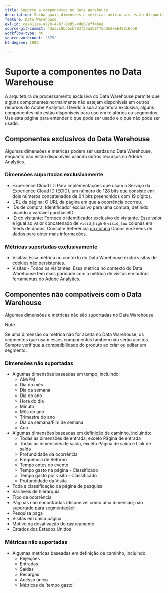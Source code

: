 ```yaml
---
title: Suporte a componentes no Data Warehouse
description: Saiba quais dimensões e métricas adicionais estão disponíveis no Data Warehouse e o que não é suportado.
feature: Data Warehouse
exl-id: ce7411a4-a720-47b7-90d5-4d867eff4bae
source-git-commit: 4daa5c8bdbcb483f23a3b8f75dde9eeb48516db8
workflow-type: ht
source-wordcount: '379'
ht-degree: 100%

---
```


# Suporte a componentes no Data Warehouse

A arquitetura de processamento exclusiva do Data Warehouse permite que alguns componentes normalmente não estejam disponíveis em outros recursos do Adobe Analytics. Devido à sua arquitetura exclusiva, alguns componentes não estão disponíveis para uso em relatórios ou segmentos. Use esta página para entender o que pode ser usado e o que não pode ser usado.

## Componentes exclusivos do Data Warehouse

Algumas dimensões e métricas podem ser usadas no Data Warehouse, enquanto não estão disponíveis usando outros recursos no Adobe Analytics.

### Dimensões suportadas exclusivamente

* Experience Cloud ID: Para implementações que usam o Serviço da Experience Cloud ID (ECID), um número de 128 bits que consiste em dois números concatenados de 64 bits preenchidos com 19 dígitos.
* URL da página: O URL da página em que a ocorrência ocorreu.
* IDs de compra: Identificador exclusivo para uma compra, definido usando a variável purchaseID.
* ID do visitante: Fornece o identificador exclusivo do visitante. Esse valor é igual ao valor concatenado de `visid_high` e `visid_low` colunas em feeds de dados. Consulte Referência [da coluna](../analytics-data-feed/c-df-contents/datafeeds-reference.md) Dados em Feeds de dados para obter mais informações.

### Métricas suportadas exclusivamente

* Visitas: Essa métrica no contexto do Data Warehouse exclui visitas de cookies não persistentes.
* Visitas - Todos os visitantes: Essa métrica no contexto do Data Warehouse tem mais paridade com a métrica de visitas em outras ferramentas do Adobe Analytics.

## Componentes não compatíveis com o Data Warehouse

Algumas dimensões e métricas não são suportadas no Data Warehouse.

>[!NOTE]
>
>Se uma dimensão ou métrica não for aceita no Data Warehouse, os segmentos que usam esses componentes também não serão aceitos. Sempre verifique a compatibilidade do produto ao criar ou editar um segmento.

### Dimensões não suportadas

* Algumas dimensões baseadas em tempo, incluindo:
   * AM/PM
   * Dia do mês
   * Dia da semana
   * Dia do ano
   * Hora do dia
   * Minuto
   * Mês do ano
   * Trimestre do ano
   * Dia da semana/Fim de semana
   * Ano
* Algumas dimensões baseadas em definição de caminho, incluindo:
   * Todas as dimensões de entrada, exceto Página de entrada
   * Todas as dimensões de saída, exceto Página de saída e Link de saída
   * Profundidade da ocorrência
   * Frequência de Retorno
   * Tempo antes do evento
   * Tempo gasto na página - Classificado
   * Tempo gasto por visita - Classificado
   * Profundidade da Visita
* Toda a classificação da página de pesquisa
* Variáveis de hierarquia
* Tipo de ocorrência
* Páginas não encontradas (disponível como uma dimensão; não suportado para segmentação)
* Pesquisa paga
* Visitas em única página
* Motivo da desativação do rastreamento
* Estados dos Estados Unidos

### Métricas não suportadas

* Algumas métricas baseadas em definição de caminho, incluindo:
   * Rejeições
   * Entradas
   * Saídas
   * Recargas
   * Acesso único
   * Métricas de ‘tempo gasto’
